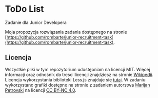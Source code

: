# ToDo List
Zadanie dla Junior Developera

Moja propozycja rozwiązania zadania dostępnego na stronie [https://github.com/rombarte/junior-recruitment-task](https://github.com/rombarte/junior-recruitment-task).

## Licencja
Wszystkie pliki w tym repozytorium udostępniam na licencji MIT. Więcej informacji oraz odnośnik do treści licencji znajdziesz na stronie [Wikipedii](http://pl.wikipedia.org/wiki/Licencja_X11). Licencja wykorzystania biblioteki Less.js znajduje się [tutaj](https://raw.githubusercontent.com/less/less.js/master/LICENSE). W zadaniu wykorzystano grafiki dostępne na stronie z zadaniem autorstwa [Marijan Petrovski](https://www.behance.net/gallery/10852567/To-Do-List-(PSD)) na licencji [CC BY-NC 4.0](https://creativecommons.org/licenses/by-nc/4.0/).